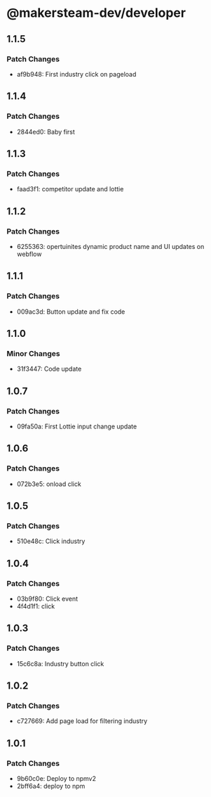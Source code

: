 # @makersteam-dev/developer

## 1.1.5

### Patch Changes

- af9b948: First industry click on pageload

## 1.1.4

### Patch Changes

- 2844ed0: Baby first

## 1.1.3

### Patch Changes

- faad3f1: competitor update and lottie

## 1.1.2

### Patch Changes

- 6255363: opertuinites dynamic product name and UI updates on webflow

## 1.1.1

### Patch Changes

- 009ac3d: Button update and fix code

## 1.1.0

### Minor Changes

- 31f3447: Code update

## 1.0.7

### Patch Changes

- 09fa50a: First Lottie input change update

## 1.0.6

### Patch Changes

- 072b3e5: onload click

## 1.0.5

### Patch Changes

- 510e48c: Click industry

## 1.0.4

### Patch Changes

- 03b9f80: Click event
- 4f4d1f1: click

## 1.0.3

### Patch Changes

- 15c6c8a: Industry button click

## 1.0.2

### Patch Changes

- c727669: Add page load for filtering industry

## 1.0.1

### Patch Changes

- 9b60c0e: Deploy to npmv2
- 2bff6a4: deploy to npm
